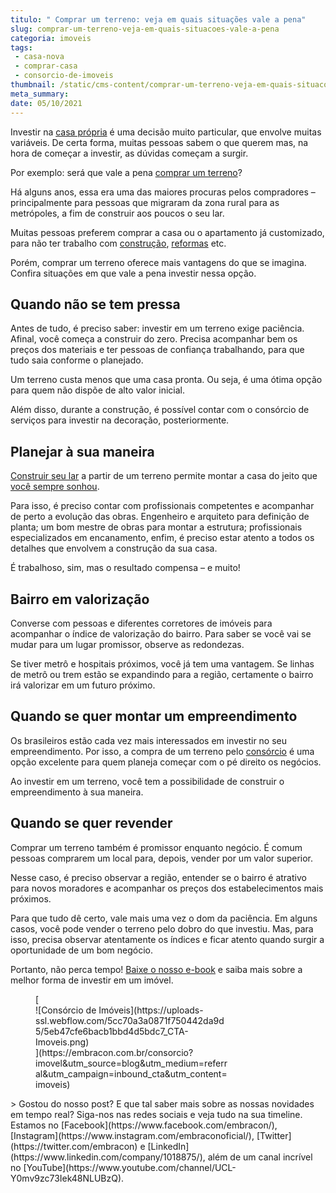 ```yaml
---
titulo: " Comprar um terreno: veja em quais situações vale a pena"
slug: comprar-um-terreno-veja-em-quais-situacoes-vale-a-pena
categoria: imoveis
tags:
 - casa-nova
 - comprar-casa
 - consorcio-de-imoveis
thumbnail: /static/cms-content/comprar-um-terreno-veja-em-quais-situacoes-vale-a-pena.png
meta_summary: 
date: 05/10/2021
---
```

Investir na [casa própria](https://www.embracon.com.br/blog/como-conquistar-a-estabilidade-da-casa-propria) é uma decisão muito particular, que envolve muitas variáveis. De certa forma, muitas pessoas sabem o que querem mas, na hora de começar a investir, as dúvidas começam a surgir.

Por exemplo: será que vale a pena [comprar um terreno](https://www.embracon.com.br/blog/vale-a-pena-comprar-um-terreno-para-investir)?

Há alguns anos, essa era uma das maiores procuras pelos compradores – principalmente para pessoas que migraram da zona rural para as metrópoles, a fim de construir aos poucos o seu lar.

Muitas pessoas preferem comprar a casa ou o apartamento já customizado, para não ter trabalho com [construção](https://www.embracon.com.br/blog/vai-construir-uma-casa-descubra-quanto-vai-custar), [reformas](https://www.embracon.com.br/blog/afinal-vale-a-pena-fazer-um-consorcio-para-reformar-a-casa) etc.

Porém, comprar um terreno oferece mais vantagens do que se imagina. Confira situações em que vale a pena investir nessa opção.

Quando não se tem pressa
------------------------

Antes de tudo, é preciso saber: investir em um terreno exige paciência. Afinal, você começa a construir do zero. Precisa acompanhar bem os preços dos materiais e ter pessoas de confiança trabalhando, para que tudo saia conforme o planejado.

Um terreno custa menos que uma casa pronta. Ou seja, é uma ótima opção para quem não dispõe de alto valor inicial.

Além disso, durante a construção, é possível contar com o consórcio de serviços para investir na decoração, posteriormente.

Planejar à sua maneira
----------------------

[Construir seu lar](https://www.embracon.com.br/blog/5-coisas-que-voce-precisa-saber-para-construir-uma-casa) a partir de um terreno permite montar a casa do jeito que [você sempre sonhou](https://www.embracon.com.br/blog/como-construir-a-casa-dos-sonhos-guia-completo).

Para isso, é preciso contar com profissionais competentes e acompanhar de perto a evolução das obras. Engenheiro e arquiteto para definição de planta; um bom mestre de obras para montar a estrutura; profissionais especializados em encanamento, enfim, é preciso estar atento a todos os detalhes que envolvem a construção da sua casa.

É trabalhoso, sim, mas o resultado compensa – e muito!

Bairro em valorização
---------------------

Converse com pessoas e diferentes corretores de imóveis para acompanhar o índice de valorização do bairro. Para saber se você vai se mudar para um lugar promissor, observe as redondezas.

Se tiver metrô e hospitais próximos, você já tem uma vantagem. Se linhas de metrô ou trem estão se expandindo para a região, certamente o bairro irá valorizar em um futuro próximo.

Quando se quer montar um empreendimento
---------------------------------------

Os brasileiros estão cada vez mais interessados em investir no seu empreendimento. Por isso, a compra de um terreno pelo [consórcio](https://www.embracon.com.br/consorcio-de-imoveis) é uma opção excelente para quem planeja começar com o pé direito os negócios.

Ao investir em um terreno, você tem a possibilidade de construir o empreendimento à sua maneira.

Quando se quer revender
-----------------------

Comprar um terreno também é promissor enquanto negócio. É comum pessoas comprarem um local para, depois, vender por um valor superior.

Nesse caso, é preciso observar a região, entender se o bairro é atrativo para novos moradores e acompanhar os preços dos estabelecimentos mais próximos.

Para que tudo dê certo, vale mais uma vez o dom da paciência. Em alguns casos, você pode vender o terreno pelo dobro do que investiu. Mas, para isso, precisa observar atentamente os índices e ficar atento quando surgir a oportunidade de um bom negócio.

Portanto, não perca tempo! [Baixe o nosso e-book](https://www.embracon.com.br/materiais-gratuitos/e-book-completo-de-a-a-z-sobre-consorcio-de-automoveis-imoveis-e-motos) e saiba mais sobre a melhor forma de investir em um imóvel.

<figure class="w-richtext-figure-type-image w-richtext-align-center" style="max-width:310px">[<div>![Consórcio de Imóveis](https://uploads-ssl.webflow.com/5cc70a3a0871f750442da9d5/5eb47cfe6bacb1bbd4d5bdc7_CTA-Imoveis.png)</div>](https://embracon.com.br/consorcio?imovel&utm_source=blog&utm_medium=referral&utm_campaign=inbound_cta&utm_content=imoveis)</figure>> Gostou do nosso post? E que tal saber mais sobre as nossas novidades em tempo real? Siga-nos nas redes sociais e veja tudo na sua timeline. Estamos no [Facebook](https://www.facebook.com/embracon/), [Instagram](https://www.instagram.com/embraconoficial/), [Twitter](https://twitter.com/embracon) e [LinkedIn](https://www.linkedin.com/company/1018875/), além de um canal incrível no [YouTube](https://www.youtube.com/channel/UCL-Y0mv9zc73Iek48NLUBzQ).
